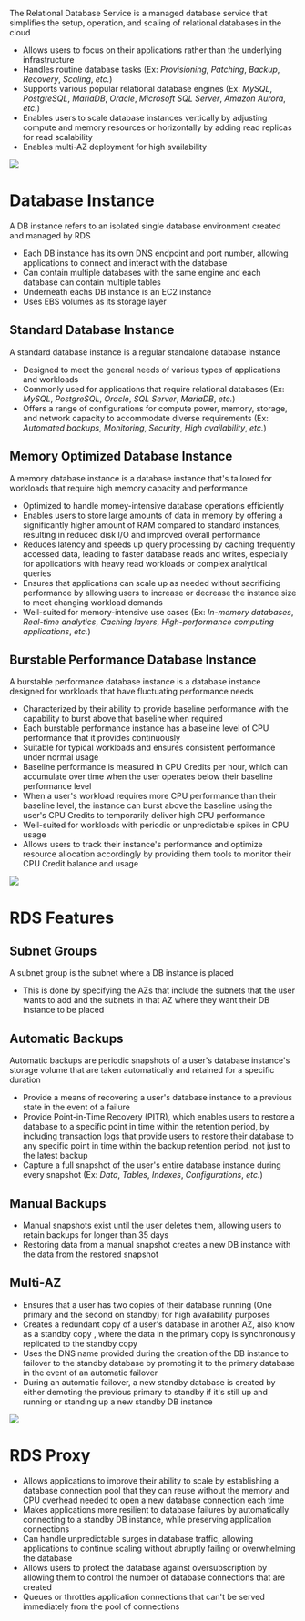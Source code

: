 The Relational Database Service is a managed database service that simplifies the setup, operation, and scaling of relational databases in the cloud

* Allows users to focus on their applications rather than the underlying infrastructure
* Handles routine database tasks (Ex: *Provisioning*, *Patching*, *Backup*, *Recovery*, *Scaling*, *etc.*)
* Supports various popular relational database engines (Ex: *MySQL*, *PostgreSQL*, *MariaDB*, *Oracle*, *Microsoft SQL Server*, *Amazon Aurora*, *etc.*)
* Enables users to scale database instances vertically by adjusting compute and memory resources or horizontally by adding read replicas for read scalability
* Enables multi-AZ deployment for high availability

![](https://github.com/JonmarCorpuz/SecondBrain/blob/main/Assets/Whitespace.png)

# Database Instance

A DB instance refers to an isolated single database environment created and managed by RDS

* Each DB instance has its own DNS endpoint and port number, allowing applications to connect and interact with the database
* Can contain multiple databases with the same engine and each database can contain multiple tables
* Underneath eachs DB instance is an EC2 instance
* Uses EBS volumes as its storage layer

## Standard Database Instance

A standard database instance is a regular standalone database instance 

* Designed to meet the general needs of various types of applications and workloads
* Commonly used for applications that require relational databases (Ex: *MySQL*, *PostgreSQL*, *Oracle*, *SQL Server*, *MariaDB*, *etc.*)
* Offers a range of configurations for compute power, memory, storage, and network capacity to accommodate diverse requirements (Ex: *Automated backups*, *Monitoring*, *Security*, *High availability*, *etc.*)

## Memory Optimized Database Instance

A memory database instance is a database instance that's tailored for workloads that require high memory capacity and performance 

* Optimized to handle momey-intensive database operations efficiently
* Enables users to store large amounts of data in memory by offering a significantly higher amount of RAM compared to standard instances, resulting in reduced disk I/O and improved overall performance
* Reduces latency and speeds up query processing by caching frequently accessed data, leading to faster database reads and writes, especially for applications with heavy read workloads or complex analytical queries
* Ensures that applications can scale up as needed without sacrificing performance by allowing users to increase or decrease the instance size to meet changing workload demands
* Well-suited for memory-intensive use cases (Ex: *In-memory databases*, *Real-time analytics*, *Caching layers*, *High-performance computing applications*, *etc.*)

## Burstable Performance Database Instance

A burstable performance database instance is a database instance designed for workloads that have fluctuating performance needs

* Characterized by their ability to provide baseline performance with the capability to burst above that baseline when required
* Each burstable performance instance has a baseline level of CPU performance that it provides continuously
* Suitable for typical workloads and ensures consistent performance under normal usage
* Baseline performance is measured in CPU Credits per hour, which can accumulate over time when the user operates below their baseline performance level
* When a user's workload requires more CPU performance than their baseline level, the instance can burst above the baseline using the user's CPU Credits to temporarily deliver high CPU performance
* Well-suited for workloads with periodic or unpredictable spikes in CPU usage
* Allows users to track their instance's performance and optimize resource allocation accordingly by providing them tools to monitor their CPU Credit balance and usage

![](https://github.com/JonmarCorpuz/SecondBrain/blob/main/Assets/Whitespace.png)

# RDS Features

## Subnet Groups

A subnet group is the subnet where a DB instance is placed

* This is done by specifying the AZs that include the subnets that the user wants to add and the subnets in that AZ where they want their DB instance to be placed

## Automatic Backups

Automatic backups are periodic snapshots of a user's database instance's storage volume that are taken automatically and retained for a specific duration

* Provide a means of recovering a user's database instance to a previous state in the event of a failure 
* Provide Point-in-Time Recovery (PITR), which enables users to restore a database to a specific point in time within the retention period, by including transaction logs that provide users to restore their database to any specific point in time within the backup retention period, not just to the latest backup
* Capture a full snapshot of the user's entire database instance during every snapshot (Ex: *Data*, *Tables*, *Indexes*, *Configurations*, *etc.*)

## Manual Backups

* Manual snapshots exist until the user deletes them, allowing users to retain backups for longer than 35 days
* Restoring data from a manual snapshot creates a new DB instance with the data from the restored snapshot

## Multi-AZ

* Ensures that a user has two copies of their database running (One primary and the second on standby) for high availability purposes
* Creates a redundant copy of a user's database in another AZ, also know as a standby copy , where the data in the primary copy is synchronously replicated to the standby copy
* Uses the DNS name provided during the creation of the DB instance to failover to the standby database by promoting it to the primary database in the event of an automatic failover
* During an automatic failover, a new standby database is created by either demoting the previous primary to standby if it's still up and running or standing up a new standby DB instance

![](https://github.com/JonmarCorpuz/SecondBrain/blob/main/Assets/Whitespace.png)

# RDS Proxy

* Allows applications to improve their ability to scale by establishing a database connection pool that they can reuse without the memory and CPU overhead needed to open a new database connection each time
* Makes applications more resilient to database failures by automatically connecting to a standby DB instance, while preserving application connections
* Can handle unpredictable surges in database traffic, allowing applications to continue scaling without abruptly failing or overwhelming the database
* Allows users to protect the database against oversubscription by allowing them to control the number of database connections that are created
* Queues or throttles application connections that can't be served immediately from the pool of connections
